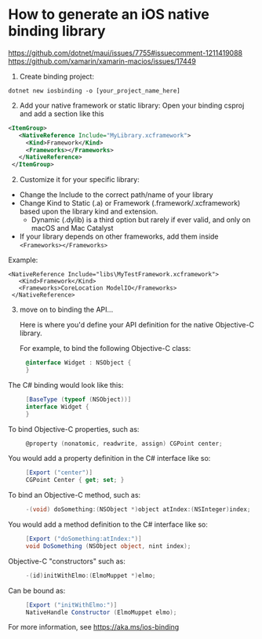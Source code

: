 # How to generate an iOS native binding library

https://github.com/dotnet/maui/issues/7755#issuecomment-1211419088
https://github.com/xamarin/xamarin-macios/issues/17449

1. Create binding project:
```
dotnet new iosbinding -o [your_project_name_here]
```

2. Add your native framework or static library:
    Open your binding csproj and add a section like this
```xml    
<ItemGroup>
   <NativeReference Include="MyLibrary.xcframework">
     <Kind>Framework</Kind>
     <Frameworks></Frameworks>
   </NativeReference>
 </ItemGroup>
 ```

2. Customize it for your specific library:
  - Change the Include to the correct path/name of your library
  - Change Kind to Static (.a) or Framework (.framework/.xcframework) based upon the library kind and extension.
    - Dynamic (.dylib) is a third option but rarely if ever valid, and only on macOS and Mac Catalyst
  - If your library depends on other frameworks, add them inside `<Frameworks></Frameworks>`
 
Example:
```
<NativeReference Include="libs\MyTestFramework.xcframework">
   <Kind>Framework</Kind>
   <Frameworks>CoreLocation ModelIO</Frameworks>
 </NativeReference>
 ```

3. move on to binding the API...

   Here is where you'd define your API definition for the native Objective-C library.

   For example, to bind the following Objective-C class:

```objectivec
     @interface Widget : NSObject {
     }
```

The C# binding would look like this:
```csharp
     [BaseType (typeof (NSObject))]
     interface Widget {
     }
```

To bind Objective-C properties, such as:
```objectivec
     @property (nonatomic, readwrite, assign) CGPoint center;
```
You would add a property definition in the C# interface like so:
```csharp
     [Export ("center")]
     CGPoint Center { get; set; }
```
To bind an Objective-C method, such as:
```objectivec
     -(void) doSomething:(NSObject *)object atIndex:(NSInteger)index;
```
You would add a method definition to the C# interface like so:
```csharp
     [Export ("doSomething:atIndex:")]
     void DoSomething (NSObject object, nint index);
```
Objective-C "constructors" such as:
```objectivec
     -(id)initWithElmo:(ElmoMuppet *)elmo;
```
Can be bound as:
```csharp
     [Export ("initWithElmo:")]
     NativeHandle Constructor (ElmoMuppet elmo);
```

For more information, see https://aka.ms/ios-binding
